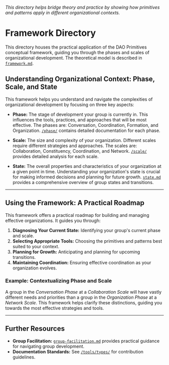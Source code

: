 *This directory helps bridge theory and practice by showing how primitives and patterns apply in different organizational contexts.*

# Framework Directory

This directory houses the practical application of the DAO Primitives conceptual framework, guiding you through the phases and scales of organizational development. The theoretical model is described in [`framework.md`](notes/dao-primitives/framework/framework.md).

## Understanding Organizational Context: Phase, Scale, and State

This framework helps you understand and navigate the complexities of organizational development by focusing on three key aspects:

* **Phase:** The stage of development your group is currently in.  This influences the tools, practices, and approaches that will be most effective.  The phases are: Conversation, Coordination, Formation, and Organization.  [`/phase/`](phase/) contains detailed documentation for each phase.

* **Scale:** The size and complexity of your organization.  Different scales require different strategies and approaches.  The scales are: Collaboration, Constituency, Coordination, and Network.  [`/scale/`](scale/) provides detailed analysis for each scale.

* **State:** The overall properties and characteristics of your organization at a given point in time.  Understanding your organization's state is crucial for making informed decisions and planning for future growth.  [`state.md`](notes/dao-primitives/framework/group-state.md) provides a comprehensive overview of group states and transitions.

---

## Using the Framework: A Practical Roadmap

This framework offers a practical roadmap for building and managing effective organizations. It guides you through:

1.  **Diagnosing Your Current State:** Identifying your group's current phase and scale.
2.  **Selecting Appropriate Tools:** Choosing the primitives and patterns best suited to your context.
3.  **Planning for Growth:** Anticipating and planning for upcoming transitions.
4.  **Maintaining Coordination:** Ensuring effective coordination as your organization evolves.


### Example: Contextualizing Phase and Scale

A group in the *Conversation Phase* at a *Collaboration Scale* will have vastly different needs and priorities than a group in the *Organization Phase* at a *Network Scale*. This framework helps clarify these distinctions, guiding you towards the most effective strategies and tools.

---

##  Further Resources

*   **Group Facilitation:**  [`group-facilitation.md`](notes/dao-primitives/framework/group-facilitation.md) provides practical guidance for navigating group development.
*   **Documentation Standards:**  See [`/tools/types/`](../tools/types/) for contribution guidelines.
